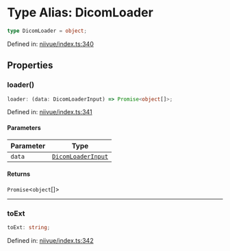 # Type Alias: DicomLoader

```ts
type DicomLoader = object;
```

Defined in: [niivue/index.ts:340](https://github.com/niivue/niivue/blob/main/packages/niivue/src/niivue/index.ts#L340)

## Properties

### loader()

```ts
loader: (data: DicomLoaderInput) => Promise<object[]>;
```

Defined in: [niivue/index.ts:341](https://github.com/niivue/niivue/blob/main/packages/niivue/src/niivue/index.ts#L341)

#### Parameters

| Parameter | Type                                      |
| --------- | ----------------------------------------- |
| `data`    | [`DicomLoaderInput`](DicomLoaderInput.md) |

#### Returns

`Promise`\<`object`[]\>

---

### toExt

```ts
toExt: string;
```

Defined in: [niivue/index.ts:342](https://github.com/niivue/niivue/blob/main/packages/niivue/src/niivue/index.ts#L342)
